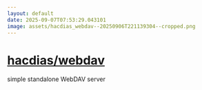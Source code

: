 ```yaml
---
layout: default
date: 2025-09-07T07:53:29.043101
image: assets/hacdias_webdav--20250906T221139304--cropped.png
---
```


# [hacdias/webdav](https://github.com/hacdias/webdav)

simple standalone WebDAV server
